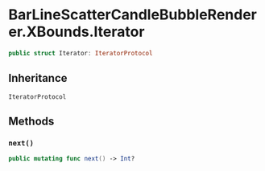 # BarLineScatterCandleBubbleRenderer.XBounds.Iterator

``` swift
public struct Iterator: IteratorProtocol 
```

## Inheritance

`IteratorProtocol`

## Methods

### `next()`

``` swift
public mutating func next() -> Int? 
```
